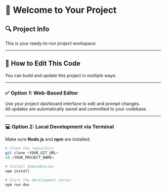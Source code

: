 # 🚀 Welcome to Your Project

## 🔍 Project Info  
This is your ready-to-run project workspace.

---

## 🧠 How to Edit This Code

You can build and update this project in multiple ways:

---

### ✅ Option 1: Web-Based Editor  
Use your project dashboard interface to edit and prompt changes.  
All updates are automatically saved and committed to your codebase.

---

### 💻 Option 2: Local Development via Terminal

Make sure **Node.js** and **npm** are installed.

```bash
# Clone the repository
git clone <YOUR_GIT_URL>
cd <YOUR_PROJECT_NAME>

# Install dependencies
npm install

# Start the development server
npm run dev
